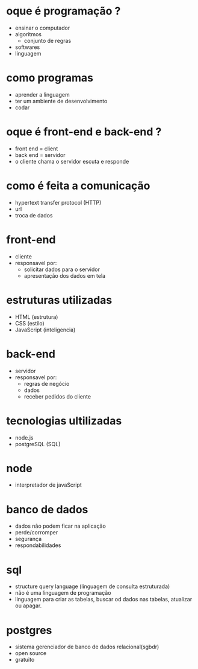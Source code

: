 # oque é programação ?
- ensinar o computador 
- algoritmos
  - conjunto de regras 
- softwares
- linguagem 

# como programas 
- aprender a linguagem 
- ter um ambiente de desenvolvimento
- codar

# oque é front-end e back-end ?
- front end = client 
- back end = servidor
- o cliente chama o servidor escuta e responde 

# como é feita a comunicação
- hypertext transfer protocol (HTTP)
- url
- troca de dados

# front-end
- cliente
- responsavel por:
  - solicitar dados para o servidor
  - apresentação dos dados em tela 

# estruturas utilizadas
- HTML (estrutura)
- CSS (estilo)
- JavaScript (inteligencia)

# back-end
- servidor
- responsavel por:
  - regras de negócio
  - dados
  - receber pedidos do cliente 

# tecnologias ultilizadas
- node.js
- postgreSQL (SQL)

# node
- interpretador de javaScript   

# banco de dados
- dados não podem ficar na aplicação
- perde/corromper
- segurança
- respondabilidades

# sql
- structure query language (linguagem de consulta estruturada)
- não é uma linguagem de programação
- linguagem para criar as tabelas, buscar od dados nas tabelas, atualizar ou apagar.

# postgres
- sistema gerenciador de banco de dados  relacional(sgbdr)
- open source
- gratuito
